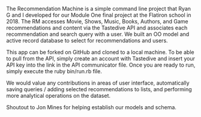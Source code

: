 The Recommendation Machine is a simple command line project that Ryan G and I developed for our Module One final project at the Flatiron school in 2018. The RM accesses Movie, Shows, Music, Books, Authors, and Game recommendations and content via the Tastedive API and associates each recommendation and search query with a user. We built an OO model and active record database to select for recommendations and users.

This app can be forked on GitHub and cloned to a local machine. To be able to pull from the API, simply create an account with Tastedive and insert your API key into the link in the API communicator file. Once you are ready to run, simply execute the ruby bin/run.rb file.

We would value any contributions in areas of user interface, automatically saving queries / adding selected recommendations to lists, and performing more analytical operations on the dataset.

Shoutout to Jon Mines for helping establish our models and schema. 
